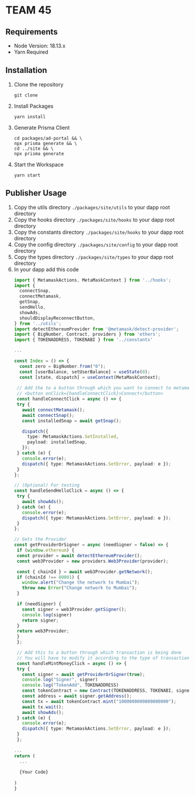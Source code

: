 # TEAM 45

## Requirements

- Node Version: 18.13.x
- Yarn Required

## Installation

1) Clone the repository
   ```
   git clone 
   ```

2) Install Packages
   ```
   yarn install
   ```

3) Generate Prisma Client
   ```
   cd packages/ad-portal && \
   npx prisma generate && \
   cd ../site && \
   npx prisma generate
   ```

4) Start the Workspace
   ```
   yarn start
   ```

## Publisher Usage

1) Copy the utils directory `./packages/site/utils` to your dapp root directory
2) Copy the hooks directory `./packages/site/hooks` to your dapp root directory
3) Copy the constants directory `./packages/site/hooks` to your dapp root directory
4) Copy the config directory `./packages/site/config` to your dapp root directory
5) Copy the types directory `./packages/site/types` to your dapp root directory
6) In your dapp add this code
   ```Typescript
   import { MetamaskActions, MetaMaskContext } from '../hooks';
   import {
     connectSnap,
     connectMetamask,
     getSnap,
     sendHello,
     showAds,
     shouldDisplayReconnectButton,
   } from '../utils';
   import detectEthereumProvider from '@metamask/detect-provider';
   import { BigNumber, Contract, providers } from 'ethers';
   import { TOKENADDRESS, TOKENABI } from '../constants'
   
   ...
   
   const Index = () => {
     const zero = BigNumber.from("0");
     const [userBalance, setUserBalance] = useState(0);
     const [state, dispatch] = useContext(MetaMaskContext);
    
    // Add the to a button through which you want to connect to metamask
    // <button onClick={handleConnectClick}>Connect</button>
    const handleConnectClick = async () => {
    try {
      await connectMetamask();
      await connectSnap();
      const installedSnap = await getSnap();

      dispatch({
        type: MetamaskActions.SetInstalled,
        payload: installedSnap,
      });
    } catch (e) {
      console.error(e);
      dispatch({ type: MetamaskActions.SetError, payload: e });
    }
   };
   
   // (Optional) For testing
   const handleSendHelloClick = async () => {
    try {
      await showAds();
    } catch (e) {
      console.error(e);
      dispatch({ type: MetamaskActions.SetError, payload: e });
    }
   };
   
   // Gets the Provider
   const getProviderOrSigner = async (needSigner = false) => {
    if (window.ethereum) {
    const provider = await detectEthereumProvider();
    const web3Provider = new providers.Web3Provider(provider);

    const { chainId } = await web3Provider.getNetwork();
    if (chainId !== 80001) {
      window.alert("Change the network to Mumbai");
      throw new Error("Change network to Mumbai");
    }

    if (needSigner) {
      const signer = web3Provider.getSigner();
      console.log(signer)
      return signer;
    }
    return web3Provider;
    }
    };

    // Add this to a button through which transaction is being done
    // You will have to modify it according to the type of transaction you are doing
    const handleMintMoneyClick = async () => {
    try {
      const signer = await getProviderOrSigner(true);
      console.log("Signer", signer)
      console.log("TokenAdd", TOKENADDRESS)
      const tokenContract = new Contract(TOKENADDRESS, TOKENABI, signer);
      const address = await signer.getAddress();
      const tx = await tokenContract.mint("1000000000000000000");
      await tx.wait();
      await showAds();
    } catch (e) {
      console.error(e);
      dispatch({ type: MetamaskActions.SetError, payload: e });
    }
    };
    
   ...
   return (
     ...
     
     {Your Code}
     
   )
   }
   ```
